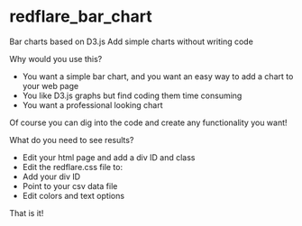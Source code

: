 # redflare_bar_chart
Bar charts based on D3.js
Add simple charts without writing code

Why would you use this?

* You want a simple bar chart, and you want an easy way to add a chart to your web page
* You like D3.js graphs but find coding them time consuming
* You want a professional looking chart

Of course you can dig into the code and create any functionality you want!

What do you need to see results?

* Edit your html page and add a div ID and class
* Edit the redflare.css file to:
 * Add your div ID
 * Point to your csv data file
 * Edit colors and text options
 
That is it!
